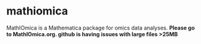 # mathiomica
MathIOmica is a Mathematica package for omics data analyses.
******Please go to MathIOmica.org. github is having issues with large files >25MB******
